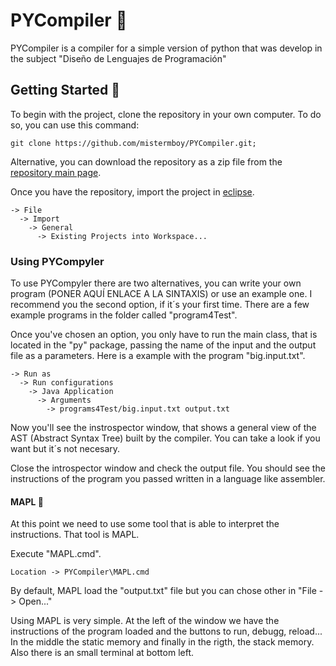# PYCompiler :eyes:
PYCompiler is a compiler for a simple version of python that was develop in the subject "Diseño de Lenguajes de Programación"

## Getting Started :rocket:
To begin with the project, clone the repository in your own computer. To do so, you can use this command:

```
git clone https://github.com/mistermboy/PYCompiler.git;
```

Alternative, you can download the repository as a zip file from the [repository main page](https://github.com/mistermboy/PYCompiler).

Once you have the repository, import the project in [eclipse](https://www.eclipse.org/).

```
-> File 
  -> Import
    -> General 
      -> Existing Projects into Workspace...
```

### Using PYCompyler
To use PYCompyler there are two alternatives, you can write your own program (PONER AQUÍ ENLACE A LA SINTAXIS) or use an example one.
I recommend you the second option, if it´s your first time. There are a few example programs in the folder called "program4Test".

Once you've chosen an option, you only have to run the main class, that is located in the "py" package, passing the name of the input and the output file as a parameters. Here is a example with the program "big.input.txt".

```
-> Run as 
  -> Run configurations
    -> Java Application  
      -> Arguments 
        -> programs4Test/big.input.txt output.txt
```
Now you'll see the instrospector window, that shows a general view of the AST (Abstract Syntax Tree) built by the compiler. You can take a look if you want but it´s not necesary.

Close the introspector window and check the output file. You should see the instructions of the program you passed written in a language like assembler.

#### MAPL :wrench:
At this point we need to use some tool that is able to interpret the instructions. That tool is MAPL. 

Execute "MAPL.cmd".
```
Location -> PYCompiler\MAPL.cmd
```
By default, MAPL load the "output.txt" file but you can chose other in "File -> Open..."

Using MAPL is very simple. At the left of the window we have the instructions of the program loaded and the buttons to run, debugg, reload... In the middle the static memory and finally in the rigth, the stack memory. Also there is an small terminal at bottom left.
